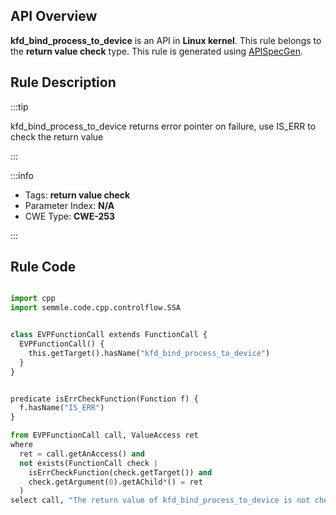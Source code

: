 ---
---


## API Overview
**kfd_bind_process_to_device** is an API in **Linux kernel**. This rule belongs to the **return value check** type. This rule is generated using [APISpecGen](../../tools/APISpecGen).
## Rule Description

:::tip

kfd_bind_process_to_device returns error pointer on failure, use IS_ERR to check the return value

:::

:::info

- Tags: **return value check**
- Parameter Index: **N/A**
- CWE Type: **CWE-253**

:::

## Rule Code
```python

import cpp
import semmle.code.cpp.controlflow.SSA


class EVPFunctionCall extends FunctionCall {
  EVPFunctionCall() {
    this.getTarget().hasName("kfd_bind_process_to_device")
  }
}


predicate isErrCheckFunction(Function f) {
  f.hasName("IS_ERR") 
}

from EVPFunctionCall call, ValueAccess ret
where
  ret = call.getAnAccess() and
  not exists(FunctionCall check |
    isErrCheckFunction(check.getTarget()) and
    check.getArgument(0).getAChild*() = ret
  )
select call, "The return value of kfd_bind_process_to_device is not checked with IS_ERR."
    
```